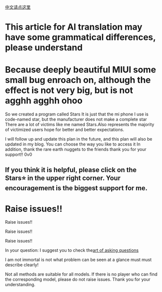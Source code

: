 [中文请点这里](https://github.com/fuzipei/bugstars/blob/main/README.md)

# This article for AI translation may have some grammatical differences, please understand

# Because deeply beautiful MIUI some small bug enroach on, although the effect is not very big, but is not agghh agghh ohoo

So we created a program called Stars
It is just that the mi phone I use is code-named star, but the manufacturer does not make a complete star
There are a lot of victims like me named Stars.Also represents the majority of victimized users hope for better and better expectations.

I will follow up and update this plan in the future, and this plan will also be updated in my blog. You can choose the way you like to access it
In addition, thank the rare earth nuggets to the friends thank you for your support!! 0v0

## If you think it is helpful, please click on the Stars⭐ in the upper right corner. Your encouragement is the biggest support for me.

# Raise issues!!

Raise issues!!

Raise issues!!

Raise issues!!

In your question: I suggest you to check the[art of asking questions](http://www.catb.org/~esr/faqs/smart-questions.html)

I am not immortal is not what problem can be seen at a glance must must describe clearly!

Not all methods are suitable for all models. If there is no player who can find the corresponding model, please do not raise issues. Thank you for your understanding.
